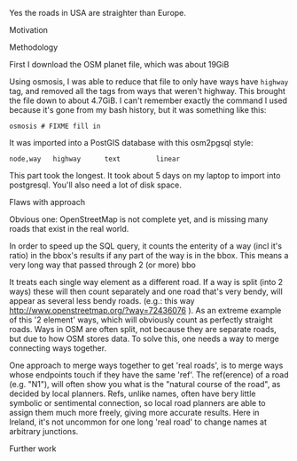 Yes the roads in USA are straighter than Europe.

Motivation

Methodology

First I download the OSM planet file, which was about 19GiB

Using osmosis, I was able to reduce that file to only have ways have ``highway`` tag, and removed all the tags from ways that weren't highway. This brought the file down to about 4.7GiB. I can't remember exactly the command I used because it's gone from my bash history, but it was something like this:

    osmosis # FIXME fill in

It was imported into a PostGIS database with this osm2pgsql style:

    node,way   highway      text         linear

This part took the longest. It took about 5 days on my laptop to import into postgresql. You'll also need a lot of disk space.

Flaws with approach

Obvious one: OpenStreetMap is not complete yet, and is missing many roads that exist in the real world.

In order to speed up the SQL query, it counts the enterity of a way (incl it's ratio) in the bbox's results if any part of the way is in the bbox. This means a very long way that passed through 2 (or more) bbo

It treats each single way element as a different road. If a way is split (into 2 ways) these will then count separately and one road that's very bendy, will appear as several less bendy roads. (e.g.: this way http://www.openstreetmap.org/?way=72436076 ). As an extreme example of this '2 element' ways, which will obviously count as perfectly straight roads. Ways in OSM are often split, not because they are separate roads, but due to how OSM stores data. To solve this, one needs a way to merge connecting ways together.

One approach to merge ways together to get 'real roads', is to merge ways whose endpoints touch if they have the same 'ref'. The ref(erence) of a road (e.g. "N1"), will often show you what is the "natural course of the road", as decided by local planners. Refs, unlike names, often have bery little symbolic or sentimental connection, so local road planners are able to assign them much more freely, giving more accurate results. Here in Ireland, it's not uncommon for one long 'real road' to change names at arbitrary junctions.

Further work

